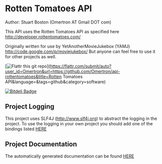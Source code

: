 Rotten Tomatoes API
===================

Author: Stuart Boston (Omertron AT Gmail DOT com)

This API uses the Rotten Tomatoes API as specified here http://developer.rottentomatoes.com/

Originally written for use by YetAnotherMovieJukebox (YAMJ) http://code.google.com/p/moviejukebox/
But anyone can feel free to use it for other projects as well.

[![Flattr this git repo](http://api.flattr.com/button/flattr-badge-large.png)](https://flattr.com/submit/auto?user_id=Omertron&url=https://github.com/Omertron/api-rottentomatoes&title=Rotten Tomatoes API&language=&tags=github&category=software)

[![Bitdeli Badge](https://d2weczhvl823v0.cloudfront.net/Omertron/api-rottentomatoes/trend.png)](https://bitdeli.com/free "Bitdeli Badge")

Project Logging
---------------
This project uses SLF4J (http://www.slf4j.org) to abstract the logging in the project.
To use the logging in your own project you should add one of the bindings listed [HERE](http://www.slf4j.org/manual.html#swapping)

Project Documentation
---------------------
The automatically generated documentation can be found [HERE](http://omertron.github.com/api-rottentomatoes/)
